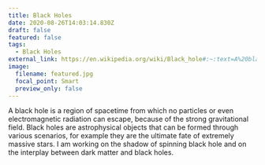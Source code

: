 ```yaml
---
title: Black Holes
date: 2020-08-26T14:03:14.830Z
draft: false
featured: false
tags:
  - Black Holes
external_link: https://en.wikipedia.org/wiki/Black_hole#:~:text=A%20black%20hole%20is%20a,to%20form%20a%20black%20hole.
image:
  filename: featured.jpg
  focal_point: Smart
  preview_only: false
---
```

A black hole is a region of spacetime from which no particles or even electromagnetic radiation can escape, because of the strong gravitational field. Black holes are astrophysical objects that can be formed through various scenarios, for example they are the ultimate fate of extremely massive stars. I am working on the shadow of spinning black hole and on the interplay between dark matter and black holes.